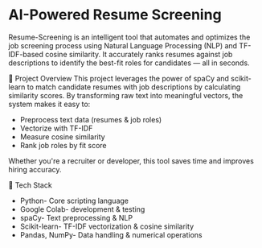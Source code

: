 # AI-Powered Resume Screening  
Resume-Screening is an intelligent tool that automates and optimizes the job screening process using Natural Language Processing (NLP) and TF-IDF-based cosine similarity. It accurately ranks resumes against job descriptions to identify the best-fit roles for candidates — all in seconds.  

📘 Project Overview
This project leverages the power of spaCy and scikit-learn to match candidate resumes with job descriptions by calculating similarity scores. By transforming raw text into meaningful vectors, the system makes it easy to:

* Preprocess text data (resumes & job roles)
* Vectorize with TF-IDF
* Measure cosine similarity
* Rank job roles by fit score

Whether you're a recruiter or developer, this tool saves time and improves hiring accuracy. 

🧪 Tech Stack

* Python-	Core scripting language
* Google Colab-	development & testing
* spaCy-	Text preprocessing & NLP
* Scikit-learn-	TF-IDF vectorization & cosine similarity
* Pandas, NumPy-	Data handling & numerical operations
